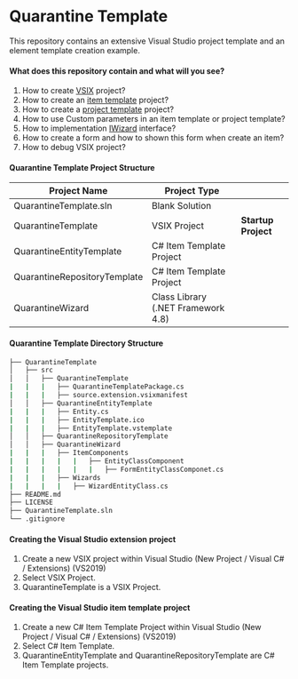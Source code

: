 # **Quarantine Template**
This repository contains an extensive Visual Studio project template and an element template creation example.

#### What does this repository contain and what will you see?
 1. How to create [VSIX](https://docs.microsoft.com/en-us/visualstudio/extensibility/?view=vs-2019) project?
 2. How to create an [item template](https://docs.microsoft.com/en-us/visualstudio/ide/solutions-and-projects-in-visual-studio?view=vs-2019) project?
 3. How to create a [project template](https://docs.microsoft.com/en-us/visualstudio/ide/solutions-and-projects-in-visual-studio?view=vs-2019) project?
 4. How to use Custom parameters in an item template or project template?
 5. How to implementation [IWizard](https://docs.microsoft.com/en-us/dotnet/api/microsoft.visualstudio.templatewizard.iwizard?view=visualstudiosdk-2017&viewFallbackFrom=visualstudiosdk-2019) interface?
 6. How to create a form and how to shown this form when create an item?
 7. How to debug VSIX project?
 
#### Quarantine Template Project Structure

| Project Name| Project Type | |
| ------------ | ------------ |------------ |
| QuarantineTemplate.sln | Blank Solution | |
| QuarantineTemplate | VSIX Project | **Startup Project** |
| QuarantineEntityTemplate |  C# Item Template Project | |
| QuarantineRepositoryTemplate |  C# Item Template Project | |
| QuarantineWizard |  Class Library (.NET Framework 4.8) |   |  |

#### Quarantine Template Directory Structure

```bash
├── QuarantineTemplate
│   ├── src
│   │   ├── QuarantineTemplate
|   |   |   ├── QuarantineTemplatePackage.cs
|   |   |   ├── source.extension.vsixmanifest
│   │   ├── QuarantineEntityTemplate
|   |   |   ├── Entity.cs
|   |   |   ├── EntityTemplate.ico
|   |   |   ├── EntityTemplate.vstemplate
│   │   ├── QuarantineRepositoryTemplate
│   │   ├── QuarantineWizard
|   |   |   ├── ItemComponents
|   |   |   |   |   ├── EntityClassComponent
|   |   |   |   |   |   ├── FormEntityClassComponet.cs
|   |   |   ├── Wizards
|   |   |   |   ├── WizardEntityClass.cs
├── README.md
├── LICENSE
├── QuarantineTemplate.sln
└── .gitignore
```
#### Creating the Visual Studio extension project
 1. Create a new VSIX project within Visual Studio (New Project / Visual C# / Extensions) (VS2019)
 2. Select VSIX Project.
 3. QuarantineTemplate is a VSIX Project.
 
#### Creating the Visual Studio item template project
 1. Create a new C# Item Template Project within Visual Studio (New Project / Visual C# / Extensions) (VS2019)
 2. Select C# Item Template.
 3. QuarantineEntityTemplate and QuarantineRepositoryTemplate are C# Item Template projects.
 
